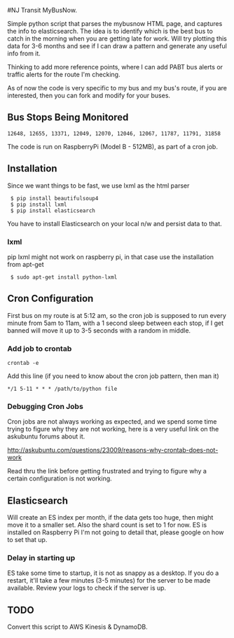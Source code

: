 #NJ Transit MyBusNow.

Simple python script that parses the mybusnow HTML page, and captures the info to elasticsearch. 
The idea is to identify which is the best bus to catch in the morning when you are getting late for work. Will try plotting this data for 3-6 months and see if I can draw a pattern and generate any useful info from it. 
  
Thinking to add more reference points, where I can add PABT bus alerts or traffic alerts for the route I'm checking. 
  
As of now the code is very specific to my bus and my bus's route, if you are interested, then you can fork and modify for your buses. 

## Bus Stops Being Monitored

```
12648, 12655, 13371, 12049, 12070, 12046, 12067, 11787, 11791, 31858
```

  
The code is run on RaspberryPi (Model B - 512MB), as part of a cron job.   

## Installation

Since we want things to be fast, we use lxml as the html parser

``` 
 $ pip install beautifulsoup4
 $ pip install lxml
 $ pip install elasticsearch
```

You have to install Elasticsearch on your local n/w and persist data to that.

### lxml 

pip lxml might not work on raspberry pi, in that case use the installation from apt-get 

```
 $ sudo apt-get install python-lxml
```


## Cron Configuration

First bus on my route is at 5:12 am, so the cron job is supposed to run every minute from 5am to 11am, with a 1 second 
sleep between each stop, if I get banned will move it up to 3-5 seconds with a random in middle. 

### Add job to crontab

```
crontab -e
```

Add this line (if you need to know about the cron job pattern, then man it)

```
*/1 5-11 * * * /path/to/python file
```

### Debugging Cron Jobs
Cron jobs are not always working as expected, and we spend some time trying to figure why they are not working, here is a very useful link on the askubuntu forums about it. 

http://askubuntu.com/questions/23009/reasons-why-crontab-does-not-work 

Read thru the link before getting frustrated and trying to figure why a certain configuration is not working.


## Elasticsearch
Will create an ES index per month, if the data gets too huge, then might move it to a smaller set.
Also the shard count is set to 1 for now. ES is installed on Raspberry Pi I'm not going to detail that, please google on how to set that up.

### Delay in starting up
ES take some time to startup, it is not as snappy as a desktop. If you do a restart, it'll take a few minutes (3-5 minutes) for the server to be made available. Review your logs to check if the server is up.

## TODO 

Convert this script to AWS Kinesis & DynamoDB. 
